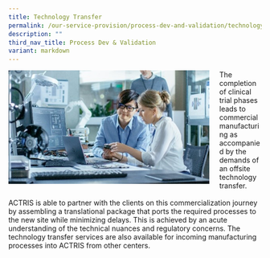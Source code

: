 ```yaml
---
title: Technology Transfer
permalink: /our-service-provision/process-dev-and-validation/technology-transfer/
description: ""
third_nav_title: Process Dev & Validation
variant: markdown
---
```

<div style="margin-right: 20px; float: left;">
    <img src="/images/Shutterstock%20Images/picture10.jpg" style="width:400px">
</div>

The completion of clinical trial phases leads to commercial manufacturing as accompanied by the demands of an offsite technology transfer. 
<br><br>
ACTRIS is able to partner with the clients on this commercialization journey by assembling a translational package that ports the required processes to the new site while minimizing delays. This is achieved by an acute understanding of the technical nuances and regulatory concerns. The technology transfer services are also available for incoming manufacturing processes into ACTRIS from other centers.
